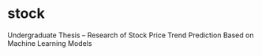 # stock
Undergraduate Thesis – Research of Stock Price Trend Prediction Based on Machine Learning Models
